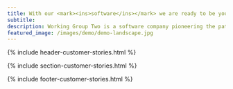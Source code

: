 ```yaml
---
title: With our <mark><ins>software</ins></mark> we are ready to be your <mark><ins>telco</ins></mark> backbone.
subtitle: 
description: Working Group Two is a software company pioneering the path of a new telco network.
featured_image: /images/demo/demo-landscape.jpg
---
```


{% include header-customer-stories.html %}

{% include section-customer-stories.html %}

{% include footer-customer-stories.html %}